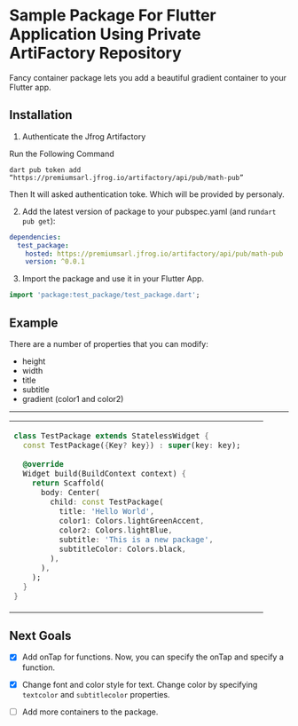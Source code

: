 
# Sample Package For Flutter Application Using Private ArtiFactory Repository

Fancy container package lets you add a beautiful gradient container to your Flutter app.

## Installation
1. Authenticate the Jfrog Artifactory

Run the Following Command
```
dart pub token add “https://premiumsarl.jfrog.io/artifactory/api/pub/math-pub”
```

Then It will asked authentication toke. Which will be provided by personaly.

2. Add the latest version of package to your pubspec.yaml (and run`dart pub get`):
```yaml
dependencies:
  test_package:
    hosted: https://premiumsarl.jfrog.io/artifactory/api/pub/math-pub
    version: ^0.0.1
```
3. Import the package and use it in your Flutter App.
```dart
import 'package:test_package/test_package.dart';
```

## Example
There are a number of properties that you can modify:

-  height
- width
- title
- subtitle
- gradient (color1 and color2)

<hr>

<table>
<tr>
<td>

```dart
class TestPackage extends StatelessWidget {  
  const TestPackage({Key? key}) : super(key: key);  
  
  @override  
  Widget build(BuildContext context) {  
    return Scaffold(  
      body: Center(  
        child: const TestPackage(  
          title: 'Hello World',  
          color1: Colors.lightGreenAccent,  
          color2: Colors.lightBlue,  
          subtitle: 'This is a new package',
          subtitleColor: Colors.black,
        ),  
      ),  
    );  
  }  
}
```

</td>
<td>
<img  src="https://user-images.githubusercontent.com/53579386/126896556-911d4778-04cd-49bf-b32a-01a6eb3b0155.jpeg"  alt="">
</td>
</tr>
</table>

## Next Goals

- [x] Add onTap for functions.
  Now, you can specify the onTap and specify a function.

- [x] Change font and color style for text.
  Change color by specifying `textcolor` and `subtitlecolor` properties.

- [ ] Add more containers to the package.